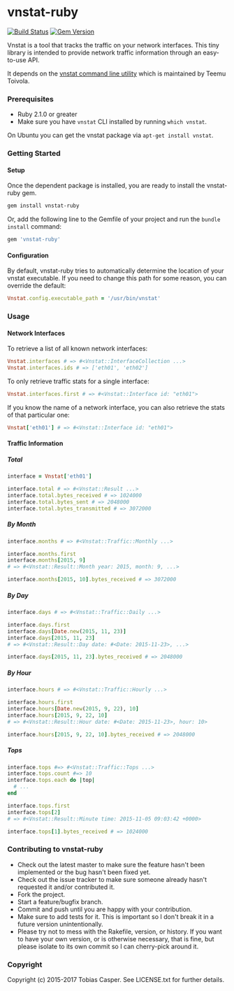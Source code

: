 # vnstat-ruby

[![Build Status](https://travis-ci.org/tlux/vnstat-ruby.svg?branch=master)](https://travis-ci.org/tlux/vnstat-ruby)
[![Gem Version](https://badge.fury.io/rb/vnstat-ruby.svg)](https://badge.fury.io/rb/vnstat-ruby)

Vnstat is a tool that tracks the traffic on your network interfaces.
This tiny library is intended to provide network traffic information
through an easy-to-use API.

It depends on the
[vnstat command line utility](http://humdi.net/vnstat/) which is
maintained by Teemu Toivola.

### Prerequisites

* Ruby 2.1.0 or greater
* Make sure you have `vnstat` CLI installed by running `which vnstat`.

On Ubuntu you can get the vnstat package via `apt-get install vnstat`.

### Getting Started

#### Setup

Once the dependent package is installed, you are ready to install the
vnstat-ruby gem.

```bash
gem install vnstat-ruby
```

Or, add the following line to the Gemfile of your project and run the
`bundle install` command:

```ruby
gem 'vnstat-ruby'
```

#### Configuration

By default, vnstat-ruby tries to automatically determine the location of your
vnstat executable. If you need to change this path for some reason, you can
override the default:

```ruby
Vnstat.config.executable_path = '/usr/bin/vnstat'
```

### Usage

#### Network Interfaces

To retrieve a list of all known network interfaces:

```ruby
Vnstat.interfaces # => #<Vnstat::InterfaceCollection ...>
Vnstat.interfaces.ids # => ['eth01', 'eth02']
```

To only retrieve traffic stats for a single interface:

```ruby
Vnstat.interfaces.first # => #<Vnstat::Interface id: "eth01">
```

If you know the name of a network interface, you can also retrieve the
stats of that particular one:

```ruby
Vnstat['eth01'] # => #<Vnstat::Interface id: "eth01">
```

#### Traffic Information

##### Total

```ruby
interface = Vnstat['eth01']
```

```ruby
interface.total # => #<Vnstat::Result ...>
interface.total.bytes_received # => 1024000
interface.total.bytes_sent # => 2048000
interface.total.bytes_transmitted # => 3072000
```

##### By Month

```ruby
interface.months # => #<Vnstat::Traffic::Monthly ...>
```

```ruby
interface.months.first
interface.months[2015, 9]
# => #<Vnstat::Result::Month year: 2015, month: 9, ...>
```

```ruby
interface.months[2015, 10].bytes_received # => 3072000
```

##### By Day

```ruby
interface.days # => #<Vnstat::Traffic::Daily ...>
```

```ruby
interface.days.first
interface.days[Date.new(2015, 11, 23)]
interface.days[2015, 11, 23]
# => #<Vnstat::Result::Day date: #<Date: 2015-11-23>, ...>
```

```ruby
interface.days[2015, 11, 23].bytes_received # => 2048000
```

##### By Hour

```ruby
interface.hours # => #<Vnstat::Traffic::Hourly ...>
```

```ruby
interface.hours.first
interface.hours[Date.new(2015, 9, 22), 10]
interface.hours[2015, 9, 22, 10]
# => #<Vnstat::Result::Hour date: #<Date: 2015-11-23>, hour: 10>
```

```ruby
interface.hours[2015, 9, 22, 10].bytes_received # => 2048000
```

##### Tops

```ruby
interface.tops #=> #<Vnstat::Traffic::Tops ...>
interface.tops.count #=> 10
interface.tops.each do |top|
  # ...
end
```

```ruby
interface.tops.first
interface.tops[2]
# => #<Vnstat::Result::Minute time: 2015-11-05 09:03:42 +0000>
```

```ruby
interface.tops[1].bytes_received # => 1024000
```

### Contributing to vnstat-ruby

* Check out the latest master to make sure the feature hasn't been implemented
  or the bug hasn't been fixed yet.
* Check out the issue tracker to make sure someone already hasn't requested it
  and/or contributed it.
* Fork the project.
* Start a feature/bugfix branch.
* Commit and push until you are happy with your contribution.
* Make sure to add tests for it. This is important so I don't break it in a
  future version unintentionally.
* Please try not to mess with the Rakefile, version, or history. If you want to
  have your own version, or is otherwise necessary, that is fine, but please
  isolate to its own commit so I can cherry-pick around it.

### Copyright

Copyright (c) 2015-2017 Tobias Casper. See LICENSE.txt for further details.
